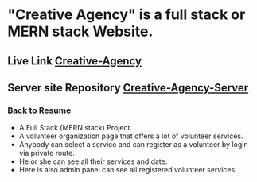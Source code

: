 # **"Creative Agency" is a full stack or MERN stack Website.**

## Live Link [Creative-Agency](https://creative-agency-port.web.app)

## Server site Repository [Creative-Agency-Server](https://github.com/Azim-Ahmed/creative-agency-server)
### Back to [Resume](https://drive.google.com/file/d/1J1O8AZANjsDNsrOgfZI-azmHBingnUAT/view?usp=sharing)

- A Full Stack (MERN stack) Project.
- A volunteer organization page that offers a lot of volunteer services.
- Anybody can select a service and can register as a volunteer by login via private route.
- He or she can see all their services and date.
- Here is also admin panel can see all registered volunteer services.
